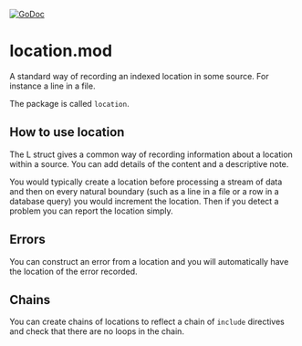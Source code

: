 [![GoDoc](https://godoc.org/github.com/nickwells/location.mod?status.png)](https://godoc.org/github.com/nickwells/location.mod)


# location.mod
A standard way of recording an indexed location in some source. For instance a line in a file.

The package is called `location`.

## How to use location
The L struct gives a common way of recording information about a location
within a source. You can add details of the content and a descriptive note.

You would typically create a location before processing a stream of data and
then on every natural boundary (such as a line in a file or a row in a
database query) you would increment the location. Then if you detect a
problem you can report the location simply.

## Errors
You can construct an error from a location and you will automatically have
the location of the error recorded.

## Chains
You can create chains of locations to reflect a chain of `include` directives
and check that there are no loops in the chain.

